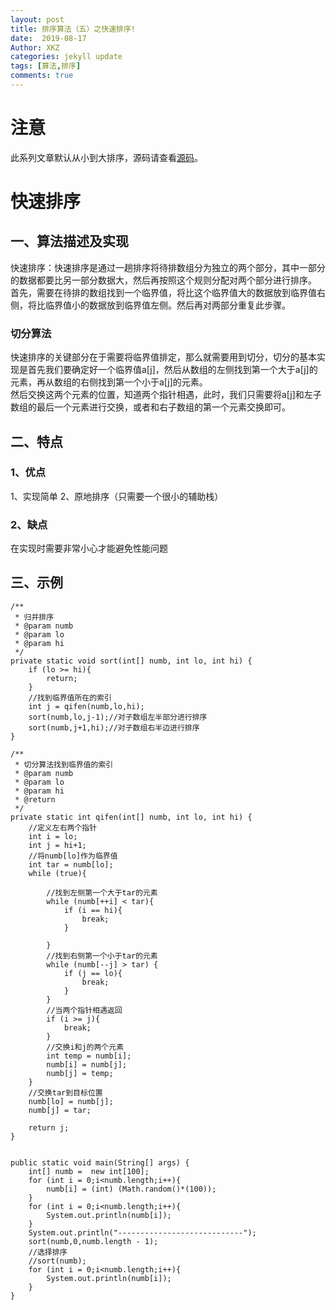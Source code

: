 ```yaml
---
layout: post
title: 排序算法（五）之快速排序!
date:  2019-08-17
Author: XKZ
categories: jekyll update
tags: [算法,排序]
comments: true
---
```

# 注意
此系列文章默认从小到大排序，源码请查看[源码](https://github.com/xukaizhong188/leetcode "源码")。
# 快速排序

## 一、算法描述及实现
快速排序：快速排序是通过一趟排序将待排数组分为独立的两个部分，其中一部分的数据都要比另一部分数据大，然后再按照这个规则分配对两个部分进行排序。    
首先，需要在待排的数组找到一个临界值，将比这个临界值大的数据放到临界值右侧，将比临界值小的数据放到临界值左侧。然后再对两部分重复此步骤。   
### 切分算法
快速排序的关键部分在于需要将临界值排定，那么就需要用到切分，切分的基本实现是首先我们要确定好一个临界值a[j]，然后从数组的左侧找到第一个大于a[j]的元素，再从数组的右侧找到第一个小于a[j]的元素。   
然后交换这两个元素的位置，知道两个指针相遇，此时，我们只需要将a[j]和左子数组的最后一个元素进行交换，或者和右子数组的第一个元素交换即可。
## 二、特点
### 1、优点
1、实现简单
2、原地排序（只需要一个很小的辅助栈）
### 2、缺点
在实现时需要非常小心才能避免性能问题
## 三、示例
    
    /**
     * 归并排序
     * @param numb 
     * @param lo
     * @param hi
     */
    private static void sort(int[] numb, int lo, int hi) {
        if (lo >= hi){
            return;
        }
        //找到临界值所在的索引
        int j = qifen(numb,lo,hi);
        sort(numb,lo,j-1);//对子数组左半部分进行排序
        sort(numb,j+1,hi);//对子数组右半边进行排序
    }

    /**
     * 切分算法找到临界值的索引
     * @param numb
     * @param lo
     * @param hi
     * @return
     */
    private static int qifen(int[] numb, int lo, int hi) {
        //定义左右两个指针
        int i = lo;
        int j = hi+1;
        //将numb[lo]作为临界值
        int tar = numb[lo];
        while (true){

            //找到左侧第一个大于tar的元素
            while (numb[++i] < tar){
                if (i == hi){
                    break;
                }

            }
            //找到右侧第一个小于tar的元素
            while (numb[--j] > tar) {
                if (j == lo){
                    break;
                }
            }
            //当两个指针相遇返回
            if (i >= j){
                break;
            }
            //交换i和j的两个元素
            int temp = numb[i];
            numb[i] = numb[j];
            numb[j] = temp;
        }
        //交换tar到目标位置
        numb[lo] = numb[j];
        numb[j] = tar;

        return j;
    }


    public static void main(String[] args) {
        int[] numb =  new int[100];
        for (int i = 0;i<numb.length;i++){
            numb[i] = (int) (Math.random()*(100));
        }
        for (int i = 0;i<numb.length;i++){
            System.out.println(numb[i]);
        }
        System.out.println("----------------------------");
        sort(numb,0,numb.length - 1);
        //选择排序
        //sort(numb);
        for (int i = 0;i<numb.length;i++){
            System.out.println(numb[i]);
        }
    }
